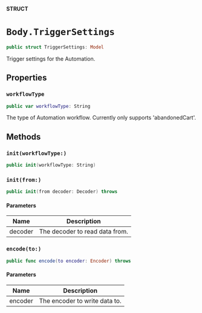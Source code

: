 **STRUCT**

# `Body.TriggerSettings`

```swift
public struct TriggerSettings: Model
```

Trigger settings for the Automation.

## Properties
### `workflowType`

```swift
public var workflowType: String
```

The type of Automation workflow. Currently only supports 'abandonedCart'.

## Methods
### `init(workflowType:)`

```swift
public init(workflowType: String)
```

### `init(from:)`

```swift
public init(from decoder: Decoder) throws
```

#### Parameters

| Name | Description |
| ---- | ----------- |
| decoder | The decoder to read data from. |

### `encode(to:)`

```swift
public func encode(to encoder: Encoder) throws
```

#### Parameters

| Name | Description |
| ---- | ----------- |
| encoder | The encoder to write data to. |